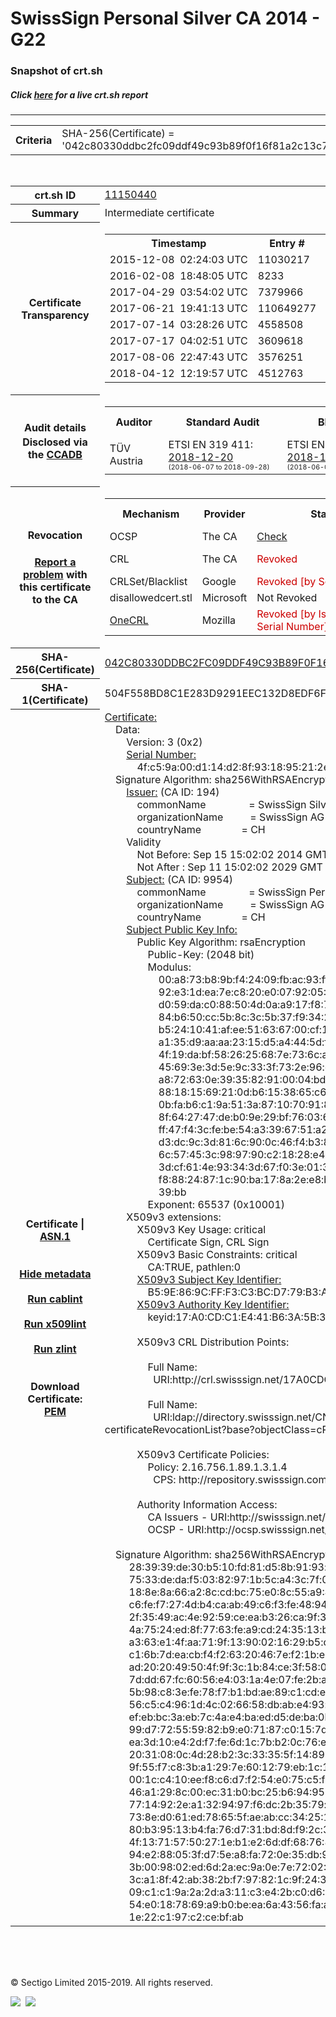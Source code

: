 # SwissSign Personal Silver CA 2014 - G22
### Snapshot of crt.sh
##### Click [here](https://crt.sh/?q=042C80330DDBC2FC09DDF49C93B89F0F16F81A2C13C736B1D37CA3F031FEECAA) for a live crt.sh report

---
<!DOCTYPE HTML PUBLIC "-//W3C//DTD HTML 4.0 Transitional//EN">
<HTML>

<BODY>

<TABLE>
  <TR>
    <TH class="outer">Criteria</TH>
    <TD class="outer">SHA-256(Certificate) = '042c80330ddbc2fc09ddf49c93b89f0f16f81a2c13c736b1d37ca3f031feecaa'</TD>
  </TR>
</TABLE>
<BR>
<TABLE>
  <TR>
    <TH class="outer">crt.sh ID</TH>
    <TD class="outer"><A href="?id=11150440">11150440</A></TD>
  </TR>
  <TR>
    <TH class="outer">Summary</TH>
    <TD class="outer">Intermediate certificate</TD>
  </TR>
  <TR>
    <TH class="outer">Certificate<BR>Transparency</TH>
    <TD class="outer">
<TABLE class="options" style="margin-left:0px">
  <TR>
    <TH>Timestamp</TH>
    <TH>Entry #</TH>
    <TH>Log Operator</TH>
    <TH>Log URL</TH>
  </TR>
  <TR>
    <TD>2015-12-08&nbsp; <FONT class="small">02:24:03 UTC</FONT></TD>
    <TD>11030217</TD>
    <TD>Google</TD>
    <TD>https://ct.googleapis.com/pilot</TD>
  </TR>
  <TR>
    <TD>2016-02-08&nbsp; <FONT class="small">18:48:05 UTC</FONT></TD>
    <TD>8233</TD>
    <TD>Venafi</TD>
    <TD>https://ctlog.api.venafi.com</TD>
  </TR>
  <TR>
    <TD>2017-04-29&nbsp; <FONT class="small">03:54:02 UTC</FONT></TD>
    <TD>7379966</TD>
    <TD>Let's Encrypt</TD>
    <TD>https://clicky.ct.letsencrypt.org</TD>
  </TR>
  <TR>
    <TD>2017-06-21&nbsp; <FONT class="small">19:41:13 UTC</FONT></TD>
    <TD>110649277</TD>
    <TD>Google</TD>
    <TD>https://ct.googleapis.com/rocketeer</TD>
  </TR>
  <TR>
    <TD>2017-07-14&nbsp; <FONT class="small">03:28:26 UTC</FONT></TD>
    <TD>4558508</TD>
    <TD>DigiCert</TD>
    <TD>https://ct.ws.symantec.com</TD>
  </TR>
  <TR>
    <TD>2017-07-17&nbsp; <FONT class="small">04:02:51 UTC</FONT></TD>
    <TD>3609618</TD>
    <TD>WoTrus</TD>
    <TD>https://ctlog.wosign.com</TD>
  </TR>
  <TR>
    <TD>2017-08-06&nbsp; <FONT class="small">22:47:43 UTC</FONT></TD>
    <TD>3576251</TD>
    <TD>Google</TD>
    <TD>https://ct.googleapis.com/skydiver</TD>
  </TR>
  <TR>
    <TD>2018-04-12&nbsp; <FONT class="small">12:19:57 UTC</FONT></TD>
    <TD>4512763</TD>
    <TD>Sectigo</TD>
    <TD>https://dodo.ct.comodo.com</TD>
  </TR>
</TABLE>
    </TD>
  </TR>
  <TR>
    <TH class="outer">Audit details<BR>
      <DIV class="small" style="padding-top:3px">Disclosed via the
        <A href="//ccadb-public.secure.force.com/mozilla/PublicAllIntermediateCerts" target="_blank">CCADB</A></DIV>
    </TH>
    <TD class="outer">
<TABLE class="options" style="margin-left:0px">
  <TR>
    <TH>Auditor</TH>
    <TH>Standard Audit</TH>
    <TH>BR Audit</TH>
    <TH>EV SSL Audit</TH>
    <TH>Documents</TH>
    <TH>CCADB</TH>
    <TH>Root Owner / Certificate</TH>
  </TR>
  <TR>
    <TD style="vertical-align:middle">TÜV Austria</TD>
    <TD>ETSI EN 319 411:
      <A href="https://it-tuv.com/wp-content/uploads/2018/12/AA2018122003_Audit_Attestation_TA_CERT__SwissSign_Silver_G2.pdf" target="_blank">2018-12-20</A>
      <BR><FONT style="font-size:8pt">(2018-06-07 to 2018-09-28)</FONT></TD>
    <TD>ETSI EN 319 411:
      <A href="https://it-tuv.com/wp-content/uploads/2018/12/AA2018122003_Audit_Attestation_TA_CERT__SwissSign_Silver_G2.pdf" target="_blank">2018-12-20</A>
      <BR><FONT style="font-size:8pt">(2018-06-07 to 2018-09-28)</FONT></TD>
    <TD>No    <TD>
      <A href="http://repository.swisssign.com/SwissSign-Silver-CP-CPS.pdf" target="blank">CP</A>
      <A href="http://repository.swisssign.com/SwissSign-Silver-CP-CPS.pdf" target="blank">CPS</A>
    </TD>
    <TD><A href="//ccadb.force.com/001o000000rEVf6AAG" target="_blank">001o000000rEVf6AAG</A></TD>
    <TD><A href="/?id=2953">SwissSign AG</A></TD>
  </TR>
</TABLE>
    </TD>
  </TR>
  <TR>
    <TH class="outer">Revocation<BR><BR>
      <DIV class="small" style="padding-top:3px"><A href="?id=11150440&opt=problemreporting">Report a problem</A> with<BR>this certificate to the CA</DIV></TH>
    <TD class="outer">
      <TABLE class="options" style="margin-left:0px">
        <TR>
          <TH>Mechanism</TH>
          <TH>Provider</TH>
          <TH>Status</TH>
          <TH>Revocation Date</TH>
          <TH>Last Observed in CRL</TH>
          <TH>Last Checked <SPAN style="color:#CC0000;vertical-align:middle;font-size:70%;font-weight:normal">(Error)</SPAN></TH>
        </TR>
        <TR>
          <TD>OCSP</TD>
          <TD>The CA</TD>
          <TD><A href="?id=11150440&opt=ocsp">Check</A></TD>
          <TD><SPAN style="color:#888888">?</SPAN></TD>
          <TD><SPAN style="color:#888888">n/a</SPAN></TD>
          <TD><SPAN style="color:#888888">?</SPAN></TD>
        </TR>
        <TR>
          <TD>CRL</TD>
          <TD>The CA</TD>
          <TD><SPAN style="color:#CC0000">Revoked</SPAN></TD><TD>2018-12-11&nbsp; <FONT class="small">16:36:57 UTC</FONT></TD><TD>2019-08-27&nbsp; <FONT class="small">19:00:01 UTC</FONT></TD><TD>2019-12-04&nbsp; <FONT class="small">16:19:03 UTC</FONT></TD>
        </TR>
        <TR>
          <TD>CRLSet/Blacklist</TD>
          <TD>Google</TD>
          <TD><SPAN style="color:#CC0000">Revoked [by Serial Number]</SPAN></TD>
          <TD><SPAN style="color:#888888">n/a</SPAN></TD>
          <TD><SPAN style="color:#888888">n/a</SPAN></TD>
          <TD><SPAN style="color:#888888">n/a</SPAN></TD>
        </TR>
        <TR>
          <TD>disallowedcert.stl</TD>
          <TD>Microsoft</TD>
          <TD>Not Revoked</TD>
          <TD><SPAN style="color:#888888">n/a</SPAN></TD>
          <TD><SPAN style="color:#888888">n/a</SPAN></TD>
          <TD><SPAN style="color:#888888">n/a</SPAN></TD>
        </TR>
        <TR>
          <TD><A href="/mozilla-onecrl" target="_blank">OneCRL</A></TD>
          <TD>Mozilla</TD>
          <TD><SPAN style="color:#CC0000">Revoked [by Issuer Name, Serial Number]</SPAN></TD><TD>2019-01-18&nbsp; <FONT class="small">11:45:13 UTC</FONT></TD>
          <TD><SPAN style="color:#888888">n/a</SPAN></TD>
          <TD><SPAN style="color:#888888">n/a</SPAN></TD>
        </TR>
      </TABLE>
    </TD>
  </TR>
  <TR>
    <TH class="outer">SHA-256(Certificate)</TH>
    <TD class="outer"><A href="//censys.io/certificates/042c80330ddbc2fc09ddf49c93b89f0f16f81a2c13c736b1d37ca3f031feecaa">042C80330DDBC2FC09DDF49C93B89F0F16F81A2C13C736B1D37CA3F031FEECAA</A></TD>
  </TR>
  <TR>
    <TH class="outer">SHA-1(Certificate)</TH>
    <TD class="outer">504F558BD8C1E283D9291EEC132D8EDF6FA5ADB8</TD>
  </TR>
  <TR>
    <TH class="outer">Certificate | <A href="?asn1=11150440">ASN.1</A>
      <SPAN class="small"><BR>
      <BR><BR><A href="?id=11150440&opt=nometadata">Hide metadata</A>
      <BR><BR><A href="?id=11150440&opt=cablint">Run cablint</A>
      <BR><BR><A href="?id=11150440&opt=x509lint">Run x509lint</A>
      <BR><BR><A href="?id=11150440&opt=zlint">Run zlint</A>
      <BR><BR><BR>Download Certificate: <A href="?d=11150440">PEM</A>
      </SPAN>
    </TH>
    <TD class="text"><A href="?d=11150440">Certificate:</A><BR>&nbsp;&nbsp;&nbsp;&nbsp;Data:<BR>&nbsp;&nbsp;&nbsp;&nbsp;&nbsp;&nbsp;&nbsp;&nbsp;Version:&nbsp;3&nbsp;(0x2)<BR>&nbsp;&nbsp;&nbsp;&nbsp;&nbsp;&nbsp;&nbsp;&nbsp;<A href="?serial=4fc59a00d114d28f931895212e0dab">Serial&nbsp;Number:</A><BR>&nbsp;&nbsp;&nbsp;&nbsp;&nbsp;&nbsp;&nbsp;&nbsp;&nbsp;&nbsp;&nbsp;&nbsp;4f:c5:9a:00:d1:14:d2:8f:93:18:95:21:2e:0d:ab<BR>&nbsp;&nbsp;&nbsp;&nbsp;Signature&nbsp;Algorithm:&nbsp;sha256WithRSAEncryption<BR>&nbsp;&nbsp;&nbsp;&nbsp;&nbsp;&nbsp;&nbsp;&nbsp;<A href="?caid=194">Issuer:</A> <SPAN class="small">(CA ID: 194)</SPAN><BR>&nbsp;&nbsp;&nbsp;&nbsp;&nbsp;&nbsp;&nbsp;&nbsp;&nbsp;&nbsp;&nbsp;&nbsp;commonName&nbsp;&nbsp;&nbsp;&nbsp;&nbsp;&nbsp;&nbsp;&nbsp;&nbsp;&nbsp;&nbsp;&nbsp;&nbsp;&nbsp;&nbsp;&nbsp;=&nbsp;SwissSign&nbsp;Silver&nbsp;CA&nbsp;-&nbsp;G2<BR>&nbsp;&nbsp;&nbsp;&nbsp;&nbsp;&nbsp;&nbsp;&nbsp;&nbsp;&nbsp;&nbsp;&nbsp;organizationName&nbsp;&nbsp;&nbsp;&nbsp;&nbsp;&nbsp;&nbsp;&nbsp;&nbsp;&nbsp;=&nbsp;SwissSign&nbsp;AG<BR>&nbsp;&nbsp;&nbsp;&nbsp;&nbsp;&nbsp;&nbsp;&nbsp;&nbsp;&nbsp;&nbsp;&nbsp;countryName&nbsp;&nbsp;&nbsp;&nbsp;&nbsp;&nbsp;&nbsp;&nbsp;&nbsp;&nbsp;&nbsp;&nbsp;&nbsp;&nbsp;&nbsp;=&nbsp;CH<BR>&nbsp;&nbsp;&nbsp;&nbsp;&nbsp;&nbsp;&nbsp;&nbsp;Validity<BR>&nbsp;&nbsp;&nbsp;&nbsp;&nbsp;&nbsp;&nbsp;&nbsp;&nbsp;&nbsp;&nbsp;&nbsp;Not&nbsp;Before:&nbsp;Sep&nbsp;15&nbsp;15:02:02&nbsp;2014&nbsp;GMT<BR>&nbsp;&nbsp;&nbsp;&nbsp;&nbsp;&nbsp;&nbsp;&nbsp;&nbsp;&nbsp;&nbsp;&nbsp;Not&nbsp;After&nbsp;:&nbsp;Sep&nbsp;11&nbsp;15:02:02&nbsp;2029&nbsp;GMT<BR>&nbsp;&nbsp;&nbsp;&nbsp;&nbsp;&nbsp;&nbsp;&nbsp;<A href="?caid=9954">Subject:</A> <SPAN class="small">(CA ID: 9954)</SPAN><BR>&nbsp;&nbsp;&nbsp;&nbsp;&nbsp;&nbsp;&nbsp;&nbsp;&nbsp;&nbsp;&nbsp;&nbsp;commonName&nbsp;&nbsp;&nbsp;&nbsp;&nbsp;&nbsp;&nbsp;&nbsp;&nbsp;&nbsp;&nbsp;&nbsp;&nbsp;&nbsp;&nbsp;&nbsp;=&nbsp;SwissSign&nbsp;Personal&nbsp;Silver&nbsp;CA&nbsp;2014&nbsp;-&nbsp;G22<BR>&nbsp;&nbsp;&nbsp;&nbsp;&nbsp;&nbsp;&nbsp;&nbsp;&nbsp;&nbsp;&nbsp;&nbsp;organizationName&nbsp;&nbsp;&nbsp;&nbsp;&nbsp;&nbsp;&nbsp;&nbsp;&nbsp;&nbsp;=&nbsp;SwissSign&nbsp;AG<BR>&nbsp;&nbsp;&nbsp;&nbsp;&nbsp;&nbsp;&nbsp;&nbsp;&nbsp;&nbsp;&nbsp;&nbsp;countryName&nbsp;&nbsp;&nbsp;&nbsp;&nbsp;&nbsp;&nbsp;&nbsp;&nbsp;&nbsp;&nbsp;&nbsp;&nbsp;&nbsp;&nbsp;=&nbsp;CH<BR>&nbsp;&nbsp;&nbsp;&nbsp;&nbsp;&nbsp;&nbsp;&nbsp;<A href="?spkisha256=83497225ac719a943b03df16616703c3c65e0d19874c8eedbf1d73fb4fb5767c">Subject&nbsp;Public&nbsp;Key&nbsp;Info:</A><BR>&nbsp;&nbsp;&nbsp;&nbsp;&nbsp;&nbsp;&nbsp;&nbsp;&nbsp;&nbsp;&nbsp;&nbsp;Public&nbsp;Key&nbsp;Algorithm:&nbsp;rsaEncryption<BR>&nbsp;&nbsp;&nbsp;&nbsp;&nbsp;&nbsp;&nbsp;&nbsp;&nbsp;&nbsp;&nbsp;&nbsp;&nbsp;&nbsp;&nbsp;&nbsp;Public-Key:&nbsp;(2048&nbsp;bit)<BR>&nbsp;&nbsp;&nbsp;&nbsp;&nbsp;&nbsp;&nbsp;&nbsp;&nbsp;&nbsp;&nbsp;&nbsp;&nbsp;&nbsp;&nbsp;&nbsp;Modulus:<BR>&nbsp;&nbsp;&nbsp;&nbsp;&nbsp;&nbsp;&nbsp;&nbsp;&nbsp;&nbsp;&nbsp;&nbsp;&nbsp;&nbsp;&nbsp;&nbsp;&nbsp;&nbsp;&nbsp;&nbsp;00:a8:73:b8:9b:f4:24:09:fb:ac:93:ff:3d:10:cc:<BR>&nbsp;&nbsp;&nbsp;&nbsp;&nbsp;&nbsp;&nbsp;&nbsp;&nbsp;&nbsp;&nbsp;&nbsp;&nbsp;&nbsp;&nbsp;&nbsp;&nbsp;&nbsp;&nbsp;&nbsp;92:e3:1d:ea:7e:c8:20:e0:07:92:05:49:c6:d3:de:<BR>&nbsp;&nbsp;&nbsp;&nbsp;&nbsp;&nbsp;&nbsp;&nbsp;&nbsp;&nbsp;&nbsp;&nbsp;&nbsp;&nbsp;&nbsp;&nbsp;&nbsp;&nbsp;&nbsp;&nbsp;d0:59:da:c0:88:50:4d:0a:a9:17:f8:73:4a:4b:b0:<BR>&nbsp;&nbsp;&nbsp;&nbsp;&nbsp;&nbsp;&nbsp;&nbsp;&nbsp;&nbsp;&nbsp;&nbsp;&nbsp;&nbsp;&nbsp;&nbsp;&nbsp;&nbsp;&nbsp;&nbsp;84:b6:50:cc:5b:8c:3c:5b:37:f9:34:2d:52:a5:d5:<BR>&nbsp;&nbsp;&nbsp;&nbsp;&nbsp;&nbsp;&nbsp;&nbsp;&nbsp;&nbsp;&nbsp;&nbsp;&nbsp;&nbsp;&nbsp;&nbsp;&nbsp;&nbsp;&nbsp;&nbsp;b5:24:10:41:af:ee:51:63:67:00:cf:18:ac:05:7a:<BR>&nbsp;&nbsp;&nbsp;&nbsp;&nbsp;&nbsp;&nbsp;&nbsp;&nbsp;&nbsp;&nbsp;&nbsp;&nbsp;&nbsp;&nbsp;&nbsp;&nbsp;&nbsp;&nbsp;&nbsp;a1:35:d9:aa:aa:23:15:d5:a4:44:5d:f3:8f:25:e9:<BR>&nbsp;&nbsp;&nbsp;&nbsp;&nbsp;&nbsp;&nbsp;&nbsp;&nbsp;&nbsp;&nbsp;&nbsp;&nbsp;&nbsp;&nbsp;&nbsp;&nbsp;&nbsp;&nbsp;&nbsp;4f:19:da:bf:58:26:25:68:7e:73:6c:aa:cc:8a:9c:<BR>&nbsp;&nbsp;&nbsp;&nbsp;&nbsp;&nbsp;&nbsp;&nbsp;&nbsp;&nbsp;&nbsp;&nbsp;&nbsp;&nbsp;&nbsp;&nbsp;&nbsp;&nbsp;&nbsp;&nbsp;45:69:3e:3d:5e:9c:33:3f:73:2e:96:ca:4c:23:df:<BR>&nbsp;&nbsp;&nbsp;&nbsp;&nbsp;&nbsp;&nbsp;&nbsp;&nbsp;&nbsp;&nbsp;&nbsp;&nbsp;&nbsp;&nbsp;&nbsp;&nbsp;&nbsp;&nbsp;&nbsp;a8:72:63:0e:39:35:82:91:00:04:bd:08:f8:d5:56:<BR>&nbsp;&nbsp;&nbsp;&nbsp;&nbsp;&nbsp;&nbsp;&nbsp;&nbsp;&nbsp;&nbsp;&nbsp;&nbsp;&nbsp;&nbsp;&nbsp;&nbsp;&nbsp;&nbsp;&nbsp;88:18:15:69:21:0d:b6:15:38:65:c6:8a:71:9d:01:<BR>&nbsp;&nbsp;&nbsp;&nbsp;&nbsp;&nbsp;&nbsp;&nbsp;&nbsp;&nbsp;&nbsp;&nbsp;&nbsp;&nbsp;&nbsp;&nbsp;&nbsp;&nbsp;&nbsp;&nbsp;0b:fa:b6:c1:9a:51:3a:87:10:70:91:82:7a:3c:ef:<BR>&nbsp;&nbsp;&nbsp;&nbsp;&nbsp;&nbsp;&nbsp;&nbsp;&nbsp;&nbsp;&nbsp;&nbsp;&nbsp;&nbsp;&nbsp;&nbsp;&nbsp;&nbsp;&nbsp;&nbsp;8f:64:27:47:de:b0:9e:29:bf:76:03:64:9b:aa:56:<BR>&nbsp;&nbsp;&nbsp;&nbsp;&nbsp;&nbsp;&nbsp;&nbsp;&nbsp;&nbsp;&nbsp;&nbsp;&nbsp;&nbsp;&nbsp;&nbsp;&nbsp;&nbsp;&nbsp;&nbsp;ff:47:f4:3c:fe:be:54:a3:39:67:51:a2:8c:e3:ef:<BR>&nbsp;&nbsp;&nbsp;&nbsp;&nbsp;&nbsp;&nbsp;&nbsp;&nbsp;&nbsp;&nbsp;&nbsp;&nbsp;&nbsp;&nbsp;&nbsp;&nbsp;&nbsp;&nbsp;&nbsp;d3:dc:9c:3d:81:6c:90:0c:46:f4:b3:81:3a:26:0f:<BR>&nbsp;&nbsp;&nbsp;&nbsp;&nbsp;&nbsp;&nbsp;&nbsp;&nbsp;&nbsp;&nbsp;&nbsp;&nbsp;&nbsp;&nbsp;&nbsp;&nbsp;&nbsp;&nbsp;&nbsp;6c:57:45:3c:98:97:90:c2:18:28:e4:c3:5a:47:c3:<BR>&nbsp;&nbsp;&nbsp;&nbsp;&nbsp;&nbsp;&nbsp;&nbsp;&nbsp;&nbsp;&nbsp;&nbsp;&nbsp;&nbsp;&nbsp;&nbsp;&nbsp;&nbsp;&nbsp;&nbsp;3d:cf:61:4e:93:34:3d:67:f0:3e:01:31:ca:50:2c:<BR>&nbsp;&nbsp;&nbsp;&nbsp;&nbsp;&nbsp;&nbsp;&nbsp;&nbsp;&nbsp;&nbsp;&nbsp;&nbsp;&nbsp;&nbsp;&nbsp;&nbsp;&nbsp;&nbsp;&nbsp;f8:88:24:87:1c:90:ba:17:8a:2e:e8:ba:ec:c0:fa:<BR>&nbsp;&nbsp;&nbsp;&nbsp;&nbsp;&nbsp;&nbsp;&nbsp;&nbsp;&nbsp;&nbsp;&nbsp;&nbsp;&nbsp;&nbsp;&nbsp;&nbsp;&nbsp;&nbsp;&nbsp;39:bb<BR>&nbsp;&nbsp;&nbsp;&nbsp;&nbsp;&nbsp;&nbsp;&nbsp;&nbsp;&nbsp;&nbsp;&nbsp;&nbsp;&nbsp;&nbsp;&nbsp;Exponent:&nbsp;65537&nbsp;(0x10001)<BR>&nbsp;&nbsp;&nbsp;&nbsp;&nbsp;&nbsp;&nbsp;&nbsp;X509v3&nbsp;extensions:<BR>&nbsp;&nbsp;&nbsp;&nbsp;&nbsp;&nbsp;&nbsp;&nbsp;&nbsp;&nbsp;&nbsp;&nbsp;X509v3&nbsp;Key&nbsp;Usage:&nbsp;critical<BR>&nbsp;&nbsp;&nbsp;&nbsp;&nbsp;&nbsp;&nbsp;&nbsp;&nbsp;&nbsp;&nbsp;&nbsp;&nbsp;&nbsp;&nbsp;&nbsp;Certificate&nbsp;Sign,&nbsp;CRL&nbsp;Sign<BR>&nbsp;&nbsp;&nbsp;&nbsp;&nbsp;&nbsp;&nbsp;&nbsp;&nbsp;&nbsp;&nbsp;&nbsp;X509v3&nbsp;Basic&nbsp;Constraints:&nbsp;critical<BR>&nbsp;&nbsp;&nbsp;&nbsp;&nbsp;&nbsp;&nbsp;&nbsp;&nbsp;&nbsp;&nbsp;&nbsp;&nbsp;&nbsp;&nbsp;&nbsp;CA:TRUE,&nbsp;pathlen:0<BR>&nbsp;&nbsp;&nbsp;&nbsp;&nbsp;&nbsp;&nbsp;&nbsp;&nbsp;&nbsp;&nbsp;&nbsp;<A href="?ski=b59e869cfff3c3bcd779b3ae467e232532fc3ddd">X509v3&nbsp;Subject&nbsp;Key&nbsp;Identifier:</A><BR>&nbsp;&nbsp;&nbsp;&nbsp;&nbsp;&nbsp;&nbsp;&nbsp;&nbsp;&nbsp;&nbsp;&nbsp;&nbsp;&nbsp;&nbsp;&nbsp;B5:9E:86:9C:FF:F3:C3:BC:D7:79:B3:AE:46:7E:23:25:32:FC:3D:DD<BR>&nbsp;&nbsp;&nbsp;&nbsp;&nbsp;&nbsp;&nbsp;&nbsp;&nbsp;&nbsp;&nbsp;&nbsp;<A href="?ski=17a0cdc1e441b63a5b3bcb459dbd1cc298fa8658">X509v3&nbsp;Authority&nbsp;Key&nbsp;Identifier:</A><BR>&nbsp;&nbsp;&nbsp;&nbsp;&nbsp;&nbsp;&nbsp;&nbsp;&nbsp;&nbsp;&nbsp;&nbsp;&nbsp;&nbsp;&nbsp;&nbsp;keyid:17:A0:CD:C1:E4:41:B6:3A:5B:3B:CB:45:9D:BD:1C:C2:98:FA:86:58<BR><BR>&nbsp;&nbsp;&nbsp;&nbsp;&nbsp;&nbsp;&nbsp;&nbsp;&nbsp;&nbsp;&nbsp;&nbsp;X509v3&nbsp;CRL&nbsp;Distribution&nbsp;Points:&nbsp;<BR><BR>&nbsp;&nbsp;&nbsp;&nbsp;&nbsp;&nbsp;&nbsp;&nbsp;&nbsp;&nbsp;&nbsp;&nbsp;&nbsp;&nbsp;&nbsp;&nbsp;Full&nbsp;Name:<BR>&nbsp;&nbsp;&nbsp;&nbsp;&nbsp;&nbsp;&nbsp;&nbsp;&nbsp;&nbsp;&nbsp;&nbsp;&nbsp;&nbsp;&nbsp;&nbsp;&nbsp;&nbsp;URI:http://crl.swisssign.net/17A0CDC1E441B63A5B3BCB459DBD1CC298FA8658<BR><BR>&nbsp;&nbsp;&nbsp;&nbsp;&nbsp;&nbsp;&nbsp;&nbsp;&nbsp;&nbsp;&nbsp;&nbsp;&nbsp;&nbsp;&nbsp;&nbsp;Full&nbsp;Name:<BR>&nbsp;&nbsp;&nbsp;&nbsp;&nbsp;&nbsp;&nbsp;&nbsp;&nbsp;&nbsp;&nbsp;&nbsp;&nbsp;&nbsp;&nbsp;&nbsp;&nbsp;&nbsp;URI:ldap://directory.swisssign.net/CN=17A0CDC1E441B63A5B3BCB459DBD1CC298FA8658%2CO=SwissSign%2CC=CH?certificateRevocationList?base?objectClass=cRLDistributionPoint<BR><BR>&nbsp;&nbsp;&nbsp;&nbsp;&nbsp;&nbsp;&nbsp;&nbsp;&nbsp;&nbsp;&nbsp;&nbsp;X509v3&nbsp;Certificate&nbsp;Policies:&nbsp;<BR>&nbsp;&nbsp;&nbsp;&nbsp;&nbsp;&nbsp;&nbsp;&nbsp;&nbsp;&nbsp;&nbsp;&nbsp;&nbsp;&nbsp;&nbsp;&nbsp;Policy:&nbsp;2.16.756.1.89.1.3.1.4<BR>&nbsp;&nbsp;&nbsp;&nbsp;&nbsp;&nbsp;&nbsp;&nbsp;&nbsp;&nbsp;&nbsp;&nbsp;&nbsp;&nbsp;&nbsp;&nbsp;&nbsp;&nbsp;CPS:&nbsp;http://repository.swisssign.com/SwissSign-Silver-CP-CPS.pdf<BR><BR>&nbsp;&nbsp;&nbsp;&nbsp;&nbsp;&nbsp;&nbsp;&nbsp;&nbsp;&nbsp;&nbsp;&nbsp;Authority&nbsp;Information&nbsp;Access:&nbsp;<BR>&nbsp;&nbsp;&nbsp;&nbsp;&nbsp;&nbsp;&nbsp;&nbsp;&nbsp;&nbsp;&nbsp;&nbsp;&nbsp;&nbsp;&nbsp;&nbsp;CA&nbsp;Issuers&nbsp;-&nbsp;URI:http://swisssign.net/cgi-bin/authority/download/17A0CDC1E441B63A5B3BCB459DBD1CC298FA8658<BR>&nbsp;&nbsp;&nbsp;&nbsp;&nbsp;&nbsp;&nbsp;&nbsp;&nbsp;&nbsp;&nbsp;&nbsp;&nbsp;&nbsp;&nbsp;&nbsp;OCSP&nbsp;-&nbsp;URI:http://ocsp.swisssign.net/17A0CDC1E441B63A5B3BCB459DBD1CC298FA8658<BR><BR>&nbsp;&nbsp;&nbsp;&nbsp;Signature&nbsp;Algorithm:&nbsp;sha256WithRSAEncryption<BR>&nbsp;&nbsp;&nbsp;&nbsp;&nbsp;&nbsp;&nbsp;&nbsp;&nbsp;28:39:39:de:30:b5:10:fd:81:d5:8b:91:93:d5:31:f0:f6:bf:<BR>&nbsp;&nbsp;&nbsp;&nbsp;&nbsp;&nbsp;&nbsp;&nbsp;&nbsp;75:33:de:da:f5:03:82:97:1b:5c:a4:3c:7f:04:f9:44:9c:38:<BR>&nbsp;&nbsp;&nbsp;&nbsp;&nbsp;&nbsp;&nbsp;&nbsp;&nbsp;18:8e:8a:66:a2:8c:cd:bc:75:e0:8c:55:a9:4f:08:bd:75:b4:<BR>&nbsp;&nbsp;&nbsp;&nbsp;&nbsp;&nbsp;&nbsp;&nbsp;&nbsp;c6:fe:f7:27:4d:b4:ca:ab:49:c6:f3:fe:48:94:5d:36:69:3a:<BR>&nbsp;&nbsp;&nbsp;&nbsp;&nbsp;&nbsp;&nbsp;&nbsp;&nbsp;2f:35:49:ac:4e:92:59:ce:ea:b3:26:ca:9f:30:16:af:69:f6:<BR>&nbsp;&nbsp;&nbsp;&nbsp;&nbsp;&nbsp;&nbsp;&nbsp;&nbsp;4a:75:24:ed:8f:77:63:fe:a9:cd:24:35:13:bb:39:5c:b9:9e:<BR>&nbsp;&nbsp;&nbsp;&nbsp;&nbsp;&nbsp;&nbsp;&nbsp;&nbsp;a3:63:e1:4f:aa:71:9f:13:90:02:16:29:b5:c5:08:c0:64:15:<BR>&nbsp;&nbsp;&nbsp;&nbsp;&nbsp;&nbsp;&nbsp;&nbsp;&nbsp;c1:6b:7d:ea:cb:f4:f2:63:20:46:7e:f2:1b:e0:db:5f:d2:5b:<BR>&nbsp;&nbsp;&nbsp;&nbsp;&nbsp;&nbsp;&nbsp;&nbsp;&nbsp;ad:20:20:49:50:4f:9f:3c:1b:84:ce:3f:58:09:72:84:94:0d:<BR>&nbsp;&nbsp;&nbsp;&nbsp;&nbsp;&nbsp;&nbsp;&nbsp;&nbsp;7d:dd:67:fc:60:56:e4:03:1a:4e:07:fe:2b:a8:1a:dd:36:06:<BR>&nbsp;&nbsp;&nbsp;&nbsp;&nbsp;&nbsp;&nbsp;&nbsp;&nbsp;5b:98:c8:3e:fe:78:f7:b1:bd:ae:89:c1:cd:ef:29:a5:25:45:<BR>&nbsp;&nbsp;&nbsp;&nbsp;&nbsp;&nbsp;&nbsp;&nbsp;&nbsp;56:c5:c4:96:1d:4c:02:66:58:db:ab:e4:93:e6:76:13:e4:9e:<BR>&nbsp;&nbsp;&nbsp;&nbsp;&nbsp;&nbsp;&nbsp;&nbsp;&nbsp;ef:eb:bc:3a:eb:7c:4a:e4:ba:ed:d5:de:ba:0b:aa:f2:39:2f:<BR>&nbsp;&nbsp;&nbsp;&nbsp;&nbsp;&nbsp;&nbsp;&nbsp;&nbsp;99:d7:72:55:59:82:b9:e0:71:87:c0:15:7d:84:46:42:9d:20:<BR>&nbsp;&nbsp;&nbsp;&nbsp;&nbsp;&nbsp;&nbsp;&nbsp;&nbsp;ea:3d:10:e4:2d:f7:fe:6d:1c:7b:b2:0c:76:ee:6b:d7:0d:a7:<BR>&nbsp;&nbsp;&nbsp;&nbsp;&nbsp;&nbsp;&nbsp;&nbsp;&nbsp;20:31:08:0c:4d:28:b2:3c:33:35:5f:14:89:18:b2:7d:44:46:<BR>&nbsp;&nbsp;&nbsp;&nbsp;&nbsp;&nbsp;&nbsp;&nbsp;&nbsp;9f:55:f7:c8:3b:a1:29:7e:60:12:79:eb:1c:13:bd:17:8c:8d:<BR>&nbsp;&nbsp;&nbsp;&nbsp;&nbsp;&nbsp;&nbsp;&nbsp;&nbsp;00:1c:c4:10:ee:f8:c6:d7:f2:54:e0:75:c5:fa:9f:21:0b:1a:<BR>&nbsp;&nbsp;&nbsp;&nbsp;&nbsp;&nbsp;&nbsp;&nbsp;&nbsp;46:a1:29:8c:00:ec:31:b0:bc:25:b6:94:95:f6:8a:ac:3b:b2:<BR>&nbsp;&nbsp;&nbsp;&nbsp;&nbsp;&nbsp;&nbsp;&nbsp;&nbsp;77:14:92:2e:a1:32:94:97:f6:dc:2b:35:79:b8:59:05:a8:d9:<BR>&nbsp;&nbsp;&nbsp;&nbsp;&nbsp;&nbsp;&nbsp;&nbsp;&nbsp;73:8e:d0:61:ed:78:65:5f:ae:ab:cc:34:25:1f:9d:25:f3:4a:<BR>&nbsp;&nbsp;&nbsp;&nbsp;&nbsp;&nbsp;&nbsp;&nbsp;&nbsp;80:b3:95:13:b4:fa:76:d7:31:bd:8d:f9:2c:39:24:00:d6:88:<BR>&nbsp;&nbsp;&nbsp;&nbsp;&nbsp;&nbsp;&nbsp;&nbsp;&nbsp;4f:13:71:57:50:27:1e:b1:e2:6d:df:68:76:8e:a6:13:3b:3f:<BR>&nbsp;&nbsp;&nbsp;&nbsp;&nbsp;&nbsp;&nbsp;&nbsp;&nbsp;94:e2:88:05:3f:d7:5e:a8:fa:72:0e:35:db:91:ae:fb:9a:43:<BR>&nbsp;&nbsp;&nbsp;&nbsp;&nbsp;&nbsp;&nbsp;&nbsp;&nbsp;3b:00:98:02:ed:6d:2a:ec:9a:0e:7e:72:02:02:1f:5b:a6:2a:<BR>&nbsp;&nbsp;&nbsp;&nbsp;&nbsp;&nbsp;&nbsp;&nbsp;&nbsp;3c:a1:8f:42:ab:38:2b:f7:97:82:1c:9f:24:35:ae:79:7c:9d:<BR>&nbsp;&nbsp;&nbsp;&nbsp;&nbsp;&nbsp;&nbsp;&nbsp;&nbsp;09:c1:c1:9a:2a:2d:a3:11:c3:e4:2b:c0:d6:07:55:af:c9:da:<BR>&nbsp;&nbsp;&nbsp;&nbsp;&nbsp;&nbsp;&nbsp;&nbsp;&nbsp;54:e0:18:78:69:a9:b0:be:ea:6a:43:56:fa:a4:c0:d9:cb:be:<BR>&nbsp;&nbsp;&nbsp;&nbsp;&nbsp;&nbsp;&nbsp;&nbsp;&nbsp;1e:22:c1:97:c2:ce:bf:ab<BR>    </TD>
  </TR>
</TABLE>

  <BR><BR><BR>

  <P class="copyright">&copy; Sectigo Limited 2015-2019. All rights reserved.</P>
  <DIV>
    <A href="https://sectigo.com/"><IMG src="/sectigo_s.png"></A>
    &nbsp;<A href="https://github.com/crtsh"><IMG src="/GitHub-Mark-32px.png"></A>
  </DIV>
</BODY>
</HTML>

